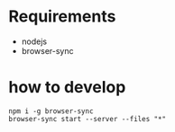 # Requirements

- nodejs
- browser-sync

# how to develop

```
npm i -g browser-sync
browser-sync start --server --files "*"
```
